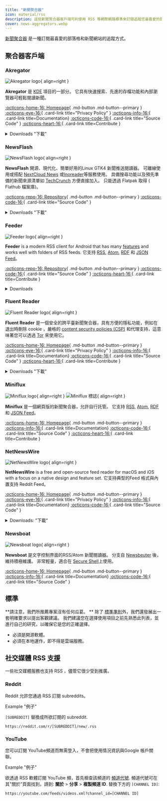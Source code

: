 ```yaml
---
title: "新聞聚合器"
icon: material/rss
description: 這些新聞聚合器客戶端可利使用 RSS 等網際網路標準來訂閱追蹤您最喜愛的部落格和新聞網站。
cover: news-aggregators.webp
---
```


[新聞聚合器](https://en.wikipedia.org/wiki/News_aggregator) 是一種訂閱最喜愛的部落格和新聞網站的追蹤方式。

## 聚合器客戶端

### Akregator

<div class="admonition recommendation" markdown>

![Akregator logo](assets/img/news-aggregators/akregator.svg){ align=right }

**Akregator** 是 [KDE](https://kde.org) 項目的一部分。 它具有快速搜索、先進的存檔功能和內部瀏覽器可輕鬆閱讀新聞。

[:octicons-home-16: Homepage](https://apps.kde.org/akregator){ .md-button .md-button--primary }
[:octicons-eye-16:](https://kde.org/privacypolicy-apps){ .card-link title="Privacy Policy" }
[:octicons-info-16:](https://docs.kde.org/?application=akregator){ .card-link title=Documentation}
[:octicons-code-16:](https://invent.kde.org/pim/akregator){ .card-link title="Source Code" }
[:octicons-heart-16:](https://kde.org/community/donations){ .card-link title=Contribute }

<details class="downloads" markdown>
<summary>Downloads "下載"</summary>

- [:simple-flathub: Flathub](https://flathub.org/apps/details/org.kde.akregator)

</details>

</div>

### NewsFlash

<div class="admonition recommendation" markdown>

![NewsFlash logo](assets/img/news-aggregators/newsflash.png){ align=right }

**NewsFlash** 開源、現代化、簡單好用的Linux GTK4 新聞推送閱讀器。 可離線使用或搭配 [NextCloud News](https://apps.nextcloud.com/apps/news) 或[Inoreader](https://inoreader.com)等服務使用。 具備搜尋功能以及預先準備的新聞來源清單如 [TechCrunch](https://techcrunch.com) 方便直接加入。 只能透過 Flatpak 取得 ( Flathub 檔案庫)。

[:octicons-repo-16: Repository](https://gitlab.com/news-flash/news_flash_gtk){ .md-button .md-button--primary }
[:octicons-code-16:](https://gitlab.com/news-flash/news_flash_gtk){ .card-link title="Source Code" }

<details class="downloads" markdown>
<summary>Downloads "下載"</summary>

- [:simple-flathub: Flathub](https://flathub.org/apps/io.gitlab.news_flash.NewsFlash)

</details>

</div>

### Feeder

<div class="admonition recommendation" markdown>

![Feeder logo](assets/img/news-aggregators/feeder.png){ align=right }

**Feeder** is a modern RSS client for Android that has many [features](https://github.com/spacecowboy/Feeder#features) and works well with folders of RSS feeds. 它支持 [RSS](https://en.wikipedia.org/wiki/RSS), [Atom](https://en.wikipedia.org/wiki/Atom_(Web_standard)), [RDF](https://en.wikipedia.org/wiki/RDF%2FXML) 和 [JSON Feed](https://en.wikipedia.org/wiki/JSON_Feed)。

[:octicons-repo-16: Repository](https://github.com/spacecowboy/Feeder){ .md-button .md-button--primary }
[:octicons-code-16:](https://github.com/spacecowboy/Feeder){ .card-link title="Source Code" }
[:octicons-heart-16:](https://ko-fi.com/spacecowboy){ .card-link title=Contribute }

<details class="downloads" markdown>
<summary>Downloads</summary>

- [:simple-googleplay: Google Play](https://play.google.com/store/apps/details?id=com.nononsenseapps.feeder.play)
- [:simple-github: GitHub](https://github.com/spacecowboy/Feeder/releases)

</details>

</div>

### Fluent Reader

<div class="admonition recommendation" markdown>

![Fluent Reader logo](assets/img/news-aggregators/fluent-reader.svg){ align=right }

**Fluent Reader** 是一個安全的跨平臺新聞聚合器，具有方便的隱私功能，例如在退出時刪除 cookie ，嚴格的 [content security policies (CSP)](https://en.wikipedia.org/wiki/Content_Security_Policy) 和代理支持，這意味著您可以透過 [Tor](tor.md) 來使用它。

[:octicons-home-16: Homepage](https://hyliu.me/fluent-reader){ .md-button .md-button--primary }
[:octicons-eye-16:](https://github.com/yang991178/fluent-reader/wiki/Privacy){ .card-link title="Privacy Policy" }
[:octicons-info-16:](https://github.com/yang991178/fluent-reader/wiki){ .card-link title=Documentation}
[:octicons-code-16:](https://github.com/yang991178/fluent-reader){ .card-link title="Source Code" }
[:octicons-heart-16:](https://github.com/sponsors/yang991178){ .card-link title=Contribute }

<details class="downloads" markdown>
<summary>Downloads "下載"</summary>

- [:simple-windows11: Windows](https://hyliu.me/fluent-reader)
- [:simple-appstore: App Store](https://apps.apple.com/app/id1520907427)

</details>

</div>

### Miniflux

<div class="admonition recommendation" markdown>

![Miniflux logo](assets/img/news-aggregators/miniflux.svg#only-light){ align=right }
![Miniflux 標誌](assets/img/news-aggregators/miniflux-dark.svg#only-dark){ align=right }

**Miniflux** 是一個網頁版的新聞聚合器，允許自行託管。 它支持 [RSS](https://en.wikipedia.org/wiki/RSS), [Atom](https://en.wikipedia.org/wiki/Atom_(Web_standard)), [RDF](https://en.wikipedia.org/wiki/RDF%2FXML) 和 [JSON Feed](https://en.wikipedia.org/wiki/JSON_Feed)。

[:octicons-home-16: Homepage](https://miniflux.app){ .md-button .md-button--primary }
[:octicons-info-16:](https://miniflux.app/docs/index.html){ .card-link title=Documentation}
[:octicons-code-16:](https://github.com/miniflux/v2){ .card-link title="Source Code" }
[:octicons-heart-16:](https://miniflux.app/#donations){ .card-link title=Contribute }

</div>

### NetNewsWire

<div class="admonition recommendation" markdown>

![NetNewsWire logo](assets/img/news-aggregators/netnewswire.png){ align=right }

**NetNewsWire** is a free and open-source feed reader for macOS and iOS with a focus on a native design and feature set. 它支持典型的Feed 格式與內置支持 Reddit Feed。

[:octicons-home-16: Homepage](https://netnewswire.com){ .md-button .md-button--primary }
[:octicons-eye-16:](https://netnewswire.com/privacypolicy.html){ .card-link title="Privacy Policy" }
[:octicons-info-16:](https://netnewswire.com/help){ .card-link title=Documentation}
[:octicons-code-16:](https://github.com/Ranchero-Software/NetNewsWire){ .card-link title="Source Code" }

<details class="downloads" markdown>
<summary>Downloads: "下載"</summary>

- [:simple-appstore: App Store](https://apps.apple.com/app/id1480640210)
- [:simple-apple: macOS](https://netnewswire.com)

</details>

</div>

### Newsboat

<div class="admonition recommendation" markdown>

![Newsboat logo](assets/img/news-aggregators/newsboat.svg){ align=right }

**Newsboat** 是文字控制界面的RSS/Atom 新聞閱讀器。 分支自 [Newsbeuter](https://zh.wikipedia.org/wiki/Newsbeuter) 後，維持積極維護。 非常輕量，適合在 [Secure Shell](https://zh.wikipedia.org/wiki/Secure_Shell)上使用。

[:octicons-home-16: Homepage](https://newsboat.org){ .md-button .md-button--primary }
[:octicons-info-16:](https://newsboat.org/releases/2.27/docs/newsboat.html){ .card-link title=Documentation}
[:octicons-code-16:](https://github.com/newsboat/newsboat){ .card-link title="Source Code" }

</div>

## 標準

**請注意，我們所推薦專案沒有任何瓜葛。 ** 除了 [標準準則](about/criteria.md)外，我們還發展出一套明確要求以提出客觀建議。 我們建議您在選擇使用項目之前先熟悉此列表，並進行自己的研究，以確保它是您的正確選擇。

- 必須是開源軟體。
- 必須在本地運作，即不得是雲端服務。

## 社交媒體 RSS 支援

一些社交媒體服務也支持 RSS ，儘管它很少受到推廣。

### Reddit

Reddit 允許您通過 RSS 訂閱 subreddits。

<div class="admonition example" markdown>
<p class="admonition-title">Example "例子"</p>

`[SUBREDDIT]` 替換成所欲訂閱的 subreddit.

```text
https://reddit.com/r/[SUBREDDIT]/new/.rss
```

</div>

### YouTube

您可以訂閱  YouTube頻道而無需登入，不會把使用情況資訊與Google 帳戶關聯。

<div class="admonition example" markdown>
<p class="admonition-title">Example "例子"</p>

欲透過 RSS 軟體訂閱 YouTube 頻，首先檢查該頻道的 [頻道代號](https://support.google.com/youtube/answer/6180214). 頻道代號可在其"關於"頁面找到，請到: **關於** > **分享** > **複製頻道 ID**. 替換下方的 `[CHANNEL ID]`:

```text
https://youtube.com/feeds/videos.xml?channel_id=[CHANNEL ID]
```

</div>
